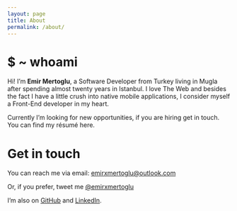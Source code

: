 ```yaml
---
layout: page
title: About
permalink: /about/
---
```


# $ ~ whoami

<amp-img width="215px" height="215px" src="/assets/images/author.jpg" style="border-radius: 100%"></amp-img>

Hi! I’m **Emir Mertoglu**, a Software Developer from Turkey living in Mugla after spending almost twenty years in Istanbul. I love The Web and besides the fact I have a little crush into native mobile applications, I consider myself a Front-End developer in my heart.

Currently I’m looking for new opportunities, if you are hiring get in touch. You can find my résumé here.

# Get in touch
You can reach me via email: [emirxmertoglu@outlook.com](mailto:emirxmertoglu@outlook.com)

Or, if you prefer, tweet me [@emirxmertoglu](https://twitter.com/emirxmertoglu)

I’m also on [GitHub](https://github.com/emirxmertoglu) and [LinkedIn](https://www.linkedin.com/in/emirmertoglu/).